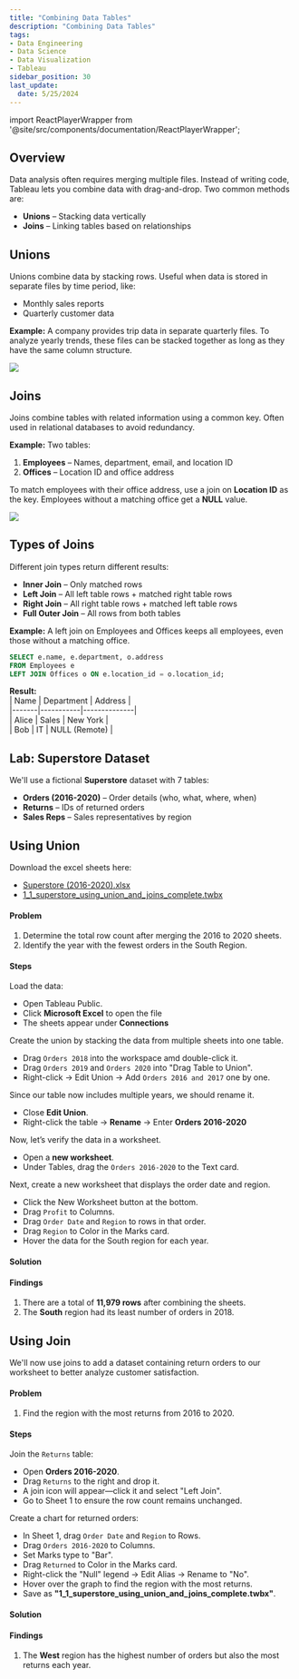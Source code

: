 ```yaml
---
title: "Combining Data Tables"
description: "Combining Data Tables"
tags: 
- Data Engineering
- Data Science
- Data Visualization
- Tableau
sidebar_position: 30
last_update:
  date: 5/25/2024
---
```



import ReactPlayerWrapper from '@site/src/components/documentation/ReactPlayerWrapper';


## Overview

Data analysis often requires merging multiple files. Instead of writing code, Tableau lets you combine data with drag-and-drop. Two common methods are:  

- **Unions** – Stacking data vertically  
- **Joins** – Linking tables based on relationships  

## Unions  

Unions combine data by stacking rows. Useful when data is stored in separate files by time period, like:  

- Monthly sales reports  
- Quarterly customer data  

**Example:** A company provides trip data in separate quarterly files. To analyze yearly trends, these files can be stacked together as long as they have the same column structure.  

<div class="img-center"> 

![](/img/docs/tableau-combine-data-union.png)

</div>

<!-- 
<div class="img-center"> 

![](/img/docs/Screenshot-2025-03-14-135224.png)

</div> -->


## Joins  

Joins combine tables with related information using a common key. Often used in relational databases to avoid redundancy.  

**Example:** Two tables:  

1. **Employees** – Names, department, email, and location ID  
2. **Offices** – Location ID and office address  

To match employees with their office address, use a join on **Location ID** as the key. Employees without a matching office get a **NULL** value.  

<div class="img-center"> 

![](/img/docs/tableau-combine-data-join.png)

</div>


## Types of Joins  

Different join types return different results:  

- **Inner Join** – Only matched rows  
- **Left Join** – All left table rows + matched right table rows  
- **Right Join** – All right table rows + matched left table rows  
- **Full Outer Join** – All rows from both tables  

**Example:** A left join on Employees and Offices keeps all employees, even those without a matching office.  

```sql
SELECT e.name, e.department, o.address  
FROM Employees e  
LEFT JOIN Offices o ON e.location_id = o.location_id;
```

**Result:**  
| Name  | Department | Address       |  
|-------|-----------|--------------|  
| Alice | Sales     | New York      |  
| Bob   | IT        | NULL (Remote) |  

## Lab: Superstore Dataset  

We'll use a fictional **Superstore** dataset with 7 tables:  

- **Orders (2016-2020)** – Order details (who, what, where, when)  
- **Returns** – IDs of returned orders  
- **Sales Reps** – Sales representatives by region  

## Using Union 

Download the excel sheets here:

- [Superstore (2016-2020).xlsx](https://github.com/joseeden/joeden/tree/master/docs/022-Data-Engineering/051-Tableau/000-Sample-Datasets/003-Connecting-Data/Datasources)
- [1_1_superstore_using_union_and_joins_complete.twbx](https://github.com/joseeden/joeden/tree/master/docs/022-Data-Engineering/051-Tableau/000-Sample-Datasets/003-Connecting-Data/Workbooks)

#### Problem 

1. Determine the total row count after merging the 2016 to 2020 sheets.  
2. Identify the year with the fewest orders in the South Region.

#### Steps

Load the data:

- Open Tableau Public.
- Click **Microsoft Excel** to open the file  
- The sheets appear under **Connections**  

Create the union by stacking the data from multiple sheets into one table.  

- Drag `Orders 2018` into the workspace amd double-click it.
- Drag `Orders 2019` and `Orders 2020` into "Drag Table to Union".
- Right-click → Edit Union → Add `Orders 2016 and 2017` one by one.  

Since our table now includes multiple years, we should rename it.  

- Close **Edit Union**.
- Right-click the table → **Rename** → Enter **Orders 2016-2020**  

Now, let’s verify the data in a worksheet.  

- Open a **new worksheet**.
- Under Tables, drag the `Orders 2016-2020` to the Text card.

Next, create a new worksheet that displays the order date and region.

- Click the New Worksheet button at the bottom.
- Drag `Profit` to Columns.
- Drag `Order Date` and `Region` to rows in that order.
- Drag `Region` to Color in the Marks card.
- Hover the data for the South region for each year.

#### Solution 

<ReactPlayerWrapper 
    controls
    url='https://youtu.be/qHomEyxVeg4' 
/>


#### Findings 

1. There are a total of **11,979 rows** after combining the sheets.
2. The **South** region had its least number of orders in 2018.


## Using Join

We'll now use joins to add a dataset containing return orders to our worksheet to better analyze customer satisfaction.

#### Problem 

1. Find the region with the most returns from 2016 to 2020.

#### Steps

Join the `Returns` table:

- Open **Orders 2016-2020**.  
- Drag `Returns` to the right and drop it.  
- A join icon will appear—click it and select "Left Join".  
- Go to Sheet 1 to ensure the row count remains unchanged.  

Create a chart for returned orders:

- In Sheet 1, drag `Order Date` and `Region` to Rows.  
- Drag `Orders 2016-2020` to Columns.  
- Set Marks type to "Bar".  
- Drag `Returned` to Color in the Marks card.  
- Right-click the "Null" legend → Edit Alias → Rename to "No".  
- Hover over the graph to find the region with the most returns.  
- Save as **"1_1_superstore_using_union_and_joins_complete.twbx"**.  

#### Solution 

<ReactPlayerWrapper 
    controls
    url='https://youtu.be/iOO-HNfkH7E' 
/>


#### Findings 

1. The **West** region has the highest number of orders but also the most returns each year.
